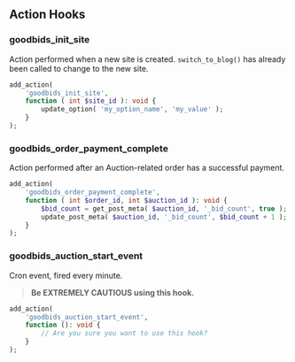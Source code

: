 ## Action Hooks

### goodbids_init_site

Action performed when a new site is created. `switch_to_blog()` has already been called to change to the new site.

```php
add_action(
	'goodbids_init_site',
	function ( int $site_id ): void {
		update_option( 'my_option_name', 'my_value' );
	}
);
```

### goodbids_order_payment_complete

Action performed after an Auction-related order has a successful payment.

```php
add_action(
	'goodbids_order_payment_complete',
	function ( int $order_id, int $auction_id ): void {
		$bid_count = get_post_meta( $auction_id, '_bid_count', true );
		update_post_meta( $auction_id, '_bid_count', $bid_count + 1 );
	}
);
```
### goodbids_auction_start_event

Cron event, fired every minute.

> **Be EXTREMELY CAUTIOUS using this hook.**

```php
add_action(
	'goodbids_auction_start_event',
	function (): void {
		// Are you sure you want to use this hook?
	}
);
```
